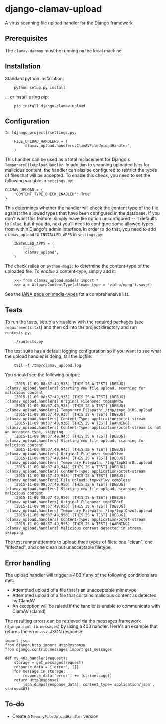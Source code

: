 # django-clamav-upload
A virus scanning file upload handler for the Django framework

## Prerequisites

The ``clamav-daemon`` must be running on the local machine.

## Installation

Standard python installation:

        python setup.py install
        
... or install using pip:

        pip install django-clamav-upload

## Configuration

    In [django_project]/settings.py:

        FILE_UPLOAD_HANDLERS = (
            'clamav_upload.handlers.ClamAVFileUploadHandler',
        )

This handler can be used as a total replacement for Django's ``TemporaryFileUploadHandler``. In addition to scanning uploaded files for malicious content, the handler can also be configured to restrict the types of files that will be accepted. To enable this check, you need to set the following variable in ``settings.py``:

    CLAMAV_UPLOAD = {
        'CONTENT_TYPE_CHECK_ENABLED': True
    }

This determines whether the handler will check the content type of the file against the allowed types that have been configured in the database. If you don't want this feature, simply leave the option unconfigured -- it defaults to ``False``, but if you do, next you'll need to configure some allowed types from within Django's admin interface. In order to do that, you need to add ``clamav_upload`` to ``INSTALLED_APPS`` in ``settings.py``:

        INSTALLED_APPS = (
            [...]
            'clamav_upload',
        )

The check relies on ``python-magic`` to determine the content-type of the uploaded file. To _enable_ a content-type, simply add it:
 
        >>> from clamav_upload.models import *
        >>> a = AllowedContentType(allowed_type = 'video/mpeg').save()
        
See the [IANA page on media-types](http://www.iana.org/assignments/media-types/media-types.xhtml) for a comprehensive list.

## Tests

To run the tests, setup a virtualenv with the required packages (see `requirements.txt`) and then cd into the project directory and run `runtests.py`:

        ./runtests.py
        
The test suite has a default logging configuration so if you want to see what the upload handler is doing, tail the logfile:

        tail -f /tmp/clamav_upload.log
        
You should see the following output:
      
        [2015-11-09 08:37:49,935] [THIS IS A TEST] [DEBUG] [clamav_upload.handlers] Starting new file upload, scanning for malicious content
        [2015-11-09 08:37:49,935] [THIS IS A TEST] [DEBUG] [clamav_upload.handlers] Original Filename: tmpsqWNdw
        [2015-11-09 08:37:49,935] [THIS IS A TEST] [DEBUG] [clamav_upload.handlers] Temporary Filepath: /tmp/tmpo_BjOS.upload
        [2015-11-09 08:37:49,935] [THIS IS A TEST] [DEBUG] [clamav_upload.handlers] Content-Type: application/octet-stream
        [2015-11-09 08:37:49,936] [THIS IS A TEST] [WARNING] [clamav_upload.handlers] Content-Type: application/octet-stream is not an accepted type, skipping
        [2015-11-09 08:37:49,943] [THIS IS A TEST] [DEBUG] [clamav_upload.handlers] Starting new file upload, scanning for malicious content
        [2015-11-09 08:37:49,943] [THIS IS A TEST] [DEBUG] [clamav_upload.handlers] Original Filename: tmpwkYlwv
        [2015-11-09 08:37:49,944] [THIS IS A TEST] [DEBUG] [clamav_upload.handlers] Temporary Filepath: /tmp/tmpE2nr0u.upload
        [2015-11-09 08:37:49,944] [THIS IS A TEST] [DEBUG] [clamav_upload.handlers] Content-Type: application/octet-stream
        [2015-11-09 08:37:49,945] [THIS IS A TEST] [DEBUG] [clamav_upload.handlers] File upload: tmpwkYlwv complete!
        [2015-11-09 08:37:49,950] [THIS IS A TEST] [DEBUG] [clamav_upload.handlers] Starting new file upload, scanning for malicious content
        [2015-11-09 08:37:49,950] [THIS IS A TEST] [DEBUG] [clamav_upload.handlers] Original Filename: tmpfSPdrE
        [2015-11-09 08:37:49,950] [THIS IS A TEST] [DEBUG] [clamav_upload.handlers] Temporary Filepath: /tmp/tmptQnzu3.upload
        [2015-11-09 08:37:49,950] [THIS IS A TEST] [DEBUG] [clamav_upload.handlers] Content-Type: application/octet-stream
        [2015-11-09 08:37:49,953] [THIS IS A TEST] [WARNING] [clamav_upload.handlers] Malicious content detected in stream, skipping

The test runner attempts to upload three types of files: one "clean", one "infected", and one clean but unacceptable filetype. 

## Error handling

The upload handler will trigger a 403 if any of the following conditions are met:

 * Attempted upload of a file that is an unacceptable mimetype
 * Attempted upload of a file that contains malicious content as detected by ClamAV
 * An exception will be raised if the handler is unable to communicate with ClamAV (clamd)
 
The resulting errors can be retrieved via the messages framework (``django.contrib.messages``) by using a 403 handler.
Here's an example that returns the error as a JSON response:

    import json
    from django.http import HttpResponse
    from django.contrib.messages import get_messages
    
    def my_403_handler(request):
        storage = get_messages(request)
        response_data = {'error', []}
        for message in storage:
            response_data['error'] += [str(message)]
        return HttpResponse(
            json.dumps(response_data), content_type='application/json', status=403)
            


## To-do

* Create a ``MemoryFileUploadHandler`` version

